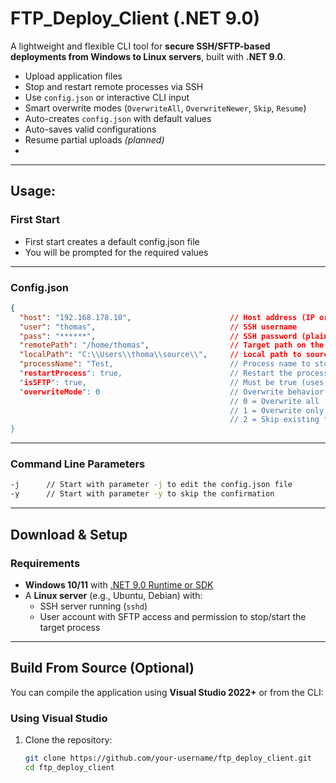 # FTP_Deploy_Client (.NET 9.0)

A lightweight and flexible CLI tool for **secure SSH/SFTP-based deployments from Windows to Linux servers**, built with **.NET 9.0**.

- Upload application files  
- Stop and restart remote processes via SSH  
- Use `config.json` or interactive CLI input  
- Smart overwrite modes (`OverwriteAll`, `OverwriteNewer`, `Skip`, `Resume`)  
- Auto-creates `config.json` with default values  
- Auto-saves valid configurations  
- Resume partial uploads *(planned)*  
- 
---

## Usage: 

### First Start

- First start creates a default config.json file
- You will be prompted for the required values

---

### Config.json

```json
{
  "host": "192.168.178.10",                      // Host address (IP or domain)
  "user": "thomas",                              // SSH username
  "pass": "******",                              // SSH password (plain text)
  "remotePath": "/home/thomas",                  // Target path on the remote machine
  "localPath": "C:\\Users\\thoma\\source\\",     // Local path to source files
  "processName": "Test,                          // Process name to stop/restart on the server
  "restartProcess": true,                        // Restart the process after deployment
  "isSFTP": true,                                // Must be true (uses SFTP)
  "overwriteMode": 0                             // Overwrite behavior:
                                                 // 0 = Overwrite all
                                                 // 1 = Overwrite only if newer
                                                 // 2 = Skip existing files
}

```

---

### Command Line Parameters

```bash
-j      // Start with parameter -j to edit the config.json file 
-y      // Start with parameter -y to skip the confirmation
```

---

## Download & Setup

### Requirements

- **Windows 10/11** with [.NET 9.0 Runtime or SDK](https://dotnet.microsoft.com/en-us/download/dotnet/9.0)
- A **Linux server** (e.g., Ubuntu, Debian) with:
  - SSH server running (`sshd`)
  - User account with SFTP access and permission to stop/start the target process

---

## Build From Source (Optional)

You can compile the application using **Visual Studio 2022+** or from the CLI:

### Using Visual Studio

1. Clone the repository:
   ```bash
   git clone https://github.com/your-username/ftp_deploy_client.git
   cd ftp_deploy_client
